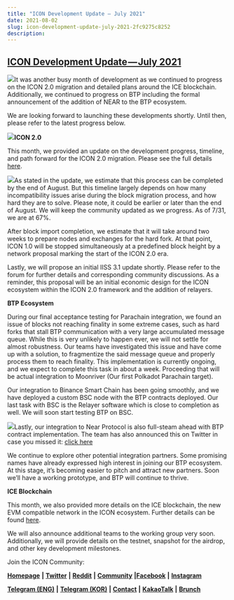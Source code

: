 ```yaml
---
title: "ICON Development Update — July 2021"
date: 2021-08-02
slug: icon-development-update-july-2021-2fc9275c8252
description:
---
```


## [ICON Development Update — July 2021](https://medium.com/helloiconworld/icon-development-update-june-2021-f03484dd3068?source=your_stories_page-------------------------------------)

![](https://cdn-images-1.medium.com/max/800/1*lcQohTa6gxiqXtFDW_jgOw.jpeg)It was another busy month of development as we continued to progress on the ICON 2.0 migration and detailed plans around the ICE blockchain. Additionally, we continued to progress on BTP including the formal announcement of the addition of NEAR to the BTP ecosystem.

We are looking forward to launching these developments shortly. Until then, please refer to the latest progress below.

![](https://cdn-images-1.medium.com/max/800/1*wzRHAPmAkHWVmXQ_vuk9Ug.jpeg)**ICON 2.0**

This month, we provided an update on the development progress, timeline, and path forward for the ICON 2.0 migration. Please see the full details [here](https://medium.com/helloiconworld/icon-2-0-migration-community-update-30e43b4f609f).

[![](https://cdn-images-1.medium.com/max/800/1*F_mBrgDpG9v_3n20TyjR-g.png)](https://medium.com/helloiconworld/icon-2-0-migration-community-update-30e43b4f609f)As stated in the update, we estimate that this process can be completed by the end of August. But this timeline largely depends on how many incompatibility issues arise during the block migration process, and how hard they are to solve. Please note, it could be earlier or later than the end of August. We will keep the community updated as we progress. As of 7/31, we are at 67%.

After block import completion, we estimate that it will take around two weeks to prepare nodes and exchanges for the hard fork. At that point, ICON 1.0 will be stopped simultaneously at a predefined block height by a network proposal marking the start of the ICON 2.0 era.

Lastly, we will propose an initial IISS 3.1 update shortly. Please refer to the forum for further details and corresponding community discussions. As a reminder, this proposal will be an initial economic design for the ICON ecosystem within the ICON 2.0 framework and the addition of relayers.

**BTP Ecosystem**

During our final acceptance testing for Parachain integration, we found an issue of blocks not reaching finality in some extreme cases, such as hard forks that stall BTP communication with a very large accumulated message queue. While this is very unlikely to happen ever, we will not settle for almost robustness. Our teams have investigated this issue and have come up with a solution, to fragmentize the said message queue and properly process them to reach finality. This implementation is currently ongoing, and we expect to complete this task in about a week. Proceeding that will be actual integration to Moonriver (Our first Polkadot Parachain target).

Our integration to Binance Smart Chain has been going smoothly, and we have deployed a custom BSC node with the BTP contracts deployed. Our last task with BSC is the Relayer software which is close to completion as well. We will soon start testing BTP on BSC.

[![](https://cdn-images-1.medium.com/max/800/1*MCWFumPzMct4sIfIAiPbkw.jpeg)](https://twitter.com/NEARProtocol/status/1419916262830972935)Lastly, our integration to Near Protocol is also full-steam ahead with BTP contract implementation. The team has also announced this on Twitter in case you missed it: [click here](https://twitter.com/NEARProtocol/status/1419916262830972935)

We continue to explore other potential integration partners. Some promising names have already expressed high interest in joining our BTP ecosystem. At this stage, it’s becoming easier to pitch and attract new partners. Soon we’ll have a working prototype, and BTP will continue to thrive.

**ICE Blockchain**

This month, we also provided more details on the ICE blockchain, the new EVM compatible network in the ICON ecosystem. Further details can be found [here](https://medium.com/helloiconworld/the-ice-blockchain-e6ea96adc99).

We will also announce additional teams to the working group very soon. Additionally, we will provide details on the testnet, snapshot for the airdrop, and other key development milestones.

Join the ICON Community:

[**Homepage**](https://iconrepublic.org/) **|** [**Twitter**](https://twitter.com/helloiconworld) **|** [**Reddit**](https://www.reddit.com/r/helloicon/) **|** [**Community**](https://forum.icon.community/) **|**[**Facebook**](https://www.facebook.com/helloicon/) **|** [**Instagram**](https://www.instagram.com/helloiconworld/)

[**Telegram (ENG)**](https://t.me/hello_iconworld) **|** [**Telegram (KOR)**](https://t.me/iconkorea) **|** [**Contact**](mailto:hello@icon.foundation) **|** [**KakaoTalk**](https://open.kakao.com/o/gMAFhdS) **|** [**Brunch**](https://brunch.co.kr/@helloiconworld)

